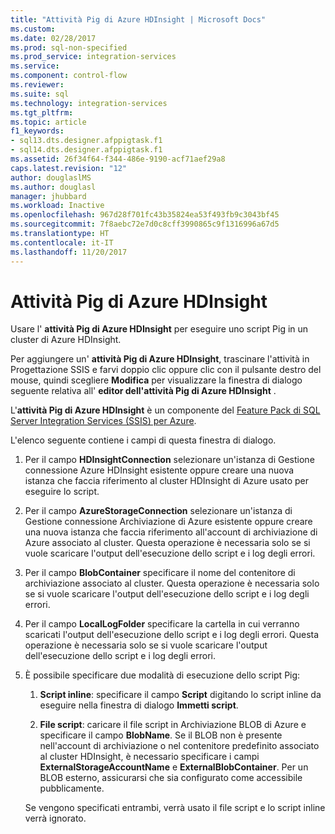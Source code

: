 ```yaml
---
title: "Attività Pig di Azure HDInsight | Microsoft Docs"
ms.custom: 
ms.date: 02/28/2017
ms.prod: sql-non-specified
ms.prod_service: integration-services
ms.service: 
ms.component: control-flow
ms.reviewer: 
ms.suite: sql
ms.technology: integration-services
ms.tgt_pltfrm: 
ms.topic: article
f1_keywords:
- sql13.dts.designer.afppigtask.f1
- sql14.dts.designer.afppigtask.f1
ms.assetid: 26f34f64-f344-486e-9190-acf71aef29a8
caps.latest.revision: "12"
author: douglaslMS
ms.author: douglasl
manager: jhubbard
ms.workload: Inactive
ms.openlocfilehash: 967d28f701fc43b35824ea53f493fb9c3043bf45
ms.sourcegitcommit: 7f8aebc72e7d0c8cff3990865c9f1316996a67d5
ms.translationtype: HT
ms.contentlocale: it-IT
ms.lasthandoff: 11/20/2017
---
```

# <a name="azure-hdinsight-pig-task"></a>Attività Pig di Azure HDInsight
Usare l' **attività Pig di Azure HDInsight** per eseguire uno script Pig in un cluster di Azure HDInsight.
     
Per aggiungere un' **attività Pig di Azure HDInsight**, trascinare l'attività in Progettazione SSIS e farvi doppio clic oppure clic con il pulsante destro del mouse, quindi scegliere **Modifica** per visualizzare la finestra di dialogo seguente relativa all' **editor dell'attività Pig di Azure HDInsight** .  
  
L'**attività Pig di Azure HDInsight** è un componente del [Feature Pack di SQL Server Integration Services (SSIS) per Azure](../../integration-services/azure-feature-pack-for-integration-services-ssis.md).
  
 L'elenco seguente contiene i campi di questa finestra di dialogo.  
  
1.  Per il campo **HDInsightConnection** selezionare un'istanza di Gestione connessione Azure HDInsight esistente oppure creare una nuova istanza che faccia riferimento al cluster HDInsight di Azure usato per eseguire lo script.
  
2.  Per il campo **AzureStorageConnection** selezionare un'istanza di Gestione connessione Archiviazione di Azure esistente oppure creare una nuova istanza che faccia riferimento all'account di archiviazione di Azure associato al cluster. Questa operazione è necessaria solo se si vuole scaricare l'output dell'esecuzione dello script e i log degli errori.
 
3.  Per il campo **BlobContainer** specificare il nome del contenitore di archiviazione associato al cluster. Questa operazione è necessaria solo se si vuole scaricare l'output dell'esecuzione dello script e i log degli errori.
  
4.  Per il campo **LocalLogFolder** specificare la cartella in cui verranno scaricati l'output dell'esecuzione dello script e i log degli errori. Questa operazione è necessaria solo se si vuole scaricare l'output dell'esecuzione dello script e i log degli errori.   
  
5.  È possibile specificare due modalità di esecuzione dello script Pig:
  
    1.  **Script inline**: specificare il campo **Script** digitando lo script inline da eseguire nella finestra di dialogo **Immetti script**.
  
    2.  **File script**: caricare il file script in Archiviazione BLOB di Azure e specificare il campo **BlobName**. Se il BLOB non è presente nell'account di archiviazione o nel contenitore predefinito associato al cluster HDInsight, è necessario specificare i campi **ExternalStorageAccountName** e **ExternalBlobContainer**. Per un BLOB esterno, assicurarsi che sia configurato come accessibile pubblicamente.  
  
     Se vengono specificati entrambi, verrà usato il file script e lo script inline verrà ignorato.
